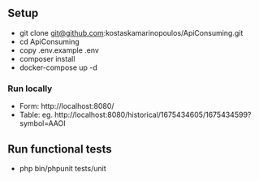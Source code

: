 ## Setup

- git clone git@github.com:kostaskamarinopoulos/ApiConsuming.git
- cd ApiConsuming
- copy .env.example .env
- composer install
- docker-compose up -d

### Run locally

- Form: http://localhost:8080/
- Table: eg. http://localhost:8080/historical/1675434605/1675434599?symbol=AAOI

## Run functional tests

- php bin/phpunit tests/unit